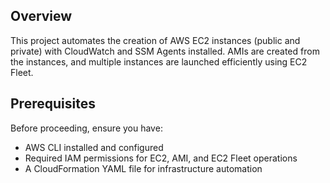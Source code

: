 ## Overview
This project automates the creation of AWS EC2 instances (public and private) with CloudWatch and SSM Agents installed. AMIs are created from the instances, and multiple instances are launched efficiently using EC2 Fleet.

## Prerequisites
Before proceeding, ensure you have:
- AWS CLI installed and configured
- Required IAM permissions for EC2, AMI, and EC2 Fleet operations
- A CloudFormation YAML file for infrastructure automation